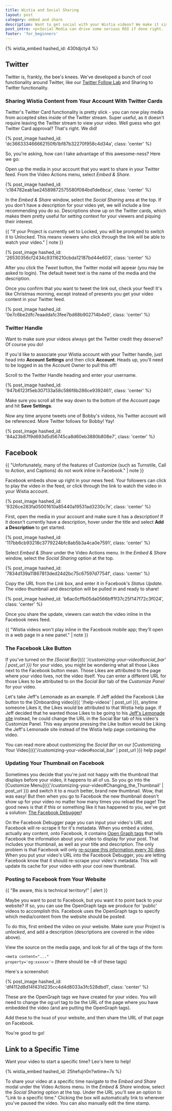 ```yaml
---
title: Wistia and Social Sharing
layout: post
category: embed and share
description: Want to get social with your Wistia videos? We make it simple to share and track your videos on your favorite social media sites, such as Facebook and Twitter.
post_intro: <p>Social Media can drive some serious ROI if done right.  Vehicles like Facebook and Twitter can be used to spread a business message effectively, especially if delivered in an easy to consume and share way.  The best way to do that is with video - it's perfect for social media attention spans, so it tends to 'travel' better than blocks of text.</p><p>Now that you've got your video uploaded to Wistia, how do you share it and track the performance on Social Media sites?  This tutorial will help.  The two services we're focused on here are Facebook and Twitter.</p>
footer: 'for_beginners'
---
```


{% wistia_embed hashed_id: 430tdjcty4 %}

## Twitter

Twitter is, frankly, the bee's knees. We've developed a bunch of cool functionality
around Twitter, like our [Twitter Follow Lab](http://wistia.com/labs/twitter-follows/)
and Sharing to Twitter functionality.

### Sharing Wistia Content from Your Account With Twitter Cards

Twitter's Twitter Card functionality is pretty slick - you can now play media from
accepted sites inside of the Twitter stream. Super useful, as it doesn't require
leaving the Twitter stream to view your video. Well guess who got Twitter Card
approval? That's right. We did!

{% post_image hashed_id: 'dc366333466662150fb1bf87b32270f958c4d34a', class: 'center' %}

So, you're asking, how can I take advantage of this awesome-ness?  Here we go:

Open up the media in your account that you want to share in your Twitter feed.
From the <span class="action_menu">Video Actions</span> menu, select *Embed & Share*.

{% post_image hashed_id: 'c184782eab1ae24589872575580f084bd1de6bca', class: 'center' %}

In the *Embed & Share* window, select the *Social Sharing* area at the top.
If you don't have a description for your video yet, we will include a line
recommending you do so. Descriptions show up on the Twitter cards, which makes
them pretty useful for setting context for your viewers and piquing their interest.

{{ "If your Project is currently set to Locked, you will be prompted to switch it to Unlocked. This means viewers who click through the link will be able to watch your video." | note }}

{% post_image hashed_id: '26530356cf2434c93116210cbda12187bd44e603', class: 'center' %}

After you click the *Tweet* button, the Twitter modal will appear (you may
be asked to login). The default tweet text is the name of the media and the
description.

Once you confirm that you want to tweet the link out, check your feed! It's like
Christmas morning, except instead of presents you get your video content in your
Twitter feed.

{% post_image hashed_id: '0e7c6be2dfc7eaadda1c3fee7bd68b902714b4e0', class: 'center' %}

### Twitter Handle

Want to make sure your videos always get the Twitter credit they deserve? Of course you do!

If you'd like to associate your Wistia account with your Twitter handle, just head into
**Account Settings** and then click **Account**. Heads up, you'll need to be logged in as
the Account Owner to pull this off!

Scroll to the Twitter Handle heading and enter your username.

{% post_image hashed_id: '947b6123f5eb307133a58c586f8b286ce9392461', class: 'center' %}

Make sure you scroll all the way down to the bottom of the Account page and hit **Save Settings**.

Now any time anyone tweets one of Bobby's videos, his Twitter account will be referenced.
More Twitter follows for Bobby! Yay!

{% post_image hashed_id: '84a23b87f9d693d5d56745ca8d60eb3880b808e7', class: 'center' %}

## Facebook

{{ "Unfortunately, many of the features of Customize (such as Turnstile, Call to Action, and Captions) do not work inline in Facebook." | note }}

Facebook embeds show up right in your news feed.  Your followers can click to play the
video in the feed, or click through the link to watch the video in your Wistia account.

{% post_image hashed_id: '9326ce283fa05001610a85440a19531ad3230c7e', class: 'center' %}

First, open the media in your account and make sure it has a description! If it
doesn't currently have a description, hover under the title and select **Add a Description**
to get started.

{% post_image hashed_id: '117bb6cb93218c3779224bfc8ab5b3a4ca0e7591', class: 'center' %}

Select *Embed & Share* under the <span class="action_menu">Video Actions</span> menu.
In the *Embed & Share* window, select the *Social Sharing* option at the top.

{% post_image hashed_id: '7834d139a11867813ded24d2bc75c67597d7754f', class: 'center' %}

Copy the URL from the *Link* box, and enter it in Facebook's *Status Update*.
The video thumbnail and description will be pulled in and ready to share!

{% post_image hashed_id: 'b6ac0cffb05da0566bff1f37c25f147f72c3f024', class: 'center' %}

Once you share the update, viewers can watch the video inline in the Facebook
news feed.

{{ "Wistia videos won't play inline in the Facebook mobile app; they'll open in a web page in a new panel." | note }}

### The Facebook Like Button

If you've turned on the *[Social Bar]({{ '/customizing-your-video#social_bar' | post_url }})*
for your video, you might be wondering what all those Likes next to the Facebook
button mean. Those Likes are attributed to the page where your video lives,
not the video itself. You can enter a different URL for those Likes to be
attributed to on the *Social Bar* tab of the *Customize Panel* for your video.

Let's take Jeff's Lemonade as an example. If Jeff added the Facebook Like button
to the [Onboarding video]({{ '/help-videos' | post_url }}), anytime someone
Likes it, the Likes would be attributed to that Wistia help page. If Jeff
decided that he wanted those Likes to be going to his
[Jeff's Lemonade site](http://www.jeffslemonade.com/) instead, he could change
the URL in the Social Bar tab of his video's Customize Panel. This way anyone
pressing the Like button would be Liking the Jeff's Lemonade site instead of the
Wistia help page containing the video.

You can read more about customizing the *Social Bar* on our [Customizing Your Video]({{'/customizing-your-video#social_bar' | post_url }}) help page!

### Updating Your Thumbnail on Facebook

Sometimes you decide that you're just not happy with the thumbnail that displays
before your video, it happens to all of us. So you go into the [Customize Menu]({{'/customizing-your-video#Changing_the_Thumbnail' | post_url }})
and switch it to a much better, brand new thumbnail. Wow, that was easy! But then
when you go to Facebook the new thumbnail doesn't show up for your video no
matter how many times you reload the page! The good news is that if this or
something like it has happened to you, we've got a solution:
[The Facebook Debugger](http://developers.facebook.com/tools/debug/)!

On the Facebook Debugger page you can input your video's URL and Facebook will
re-scrape it for it's metadata. When you embed a video, actually any content,
onto Facebook, it contains [Open Graph tags](https://developers.facebook.com/docs/sharing/webmasters)
that tells Facebook the information about your video to display for your post.
That includes your thumbnail, as well as your title and description. The only
problem is that Facebook will only [re-scrape this information every 30 days](https://developers.facebook.com/docs/sharing/opengraph/using-objects#update).
When you put your video's URL into the Facebook Debugger, you are letting
Facebook know that it should re-scrape your video's metadata. This will update
its cache for your video with your cool new thumbnail.

### Posting to Facebook from Your Website

{{ "Be aware, this is technical territory!" | alert }}

Maybe you want to post to Facebook, but you want it to point back to your website?
If so, you can use the OpenGraph tags we produce for 'public' videos to accomplish
this. Facebook uses the OpenGraph tags to specify which media/content from the
website should be posted.

To do this, first embed the video on your website.  Make sure your Project is
*unlocked*, and add a description (descriptions are covered in the video above).

View the source on the media page, and look for all of the tags of the form

<code class="full_width">&lt;meta content="..." property='og:xxxxxx'&gt;</code>
(there should be ~8 of these tags)

Here's a screenshot:

{% post_image hashed_id: 'df4112d8d14f431d235cc4d4d8033a3fc528dbd1', class: 'center' %}

These are the OpenGraph tags we have created for your video. You will need to
change the og:url tag to be the URL of the page where you have embedded the
video (and are putting the OpenGraph tags).

Add these to the `head` of your website, and then share the URL of that page on Facebook.

You're good to go!

## Link to a Specific Time

Want your video to start a specific time? Leo's here to help!

{% wistia_embed hashed_id: 25hefujn0n?wtime=7s %}

To share your video at a specific time navigate to the *Embed and Share* modal under
the <span class="action_menu">Video Actions</span> menu. In the *Embed & Share* window,
select the *Social Sharing* option at the top. Under the URL you'll see an option to
"Link to a specific time." Clicking the box will automatically link to wherever you've
paused the video. You can also manually edit the time stamp.
